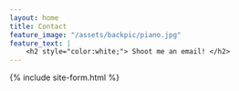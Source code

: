 ```yaml
---
layout: home
title: Contact
feature_image: "/assets/backpic/piano.jpg"
feature_text: |
    <h2 style="color:white;"> Shoot me an email! </h2>
---
```




{% include site-form.html %}
